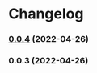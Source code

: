 # Changelog

### [0.0.4](https://github.com/ModyQyW/tailwind-presets/compare/v0.0.3...v0.0.4) (2022-04-26)

### 0.0.3 (2022-04-26)
